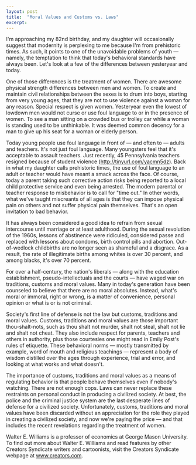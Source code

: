 ```yaml
---
layout: post
title:  "Moral Values and Customs vs. Laws"
excerpt:
---
```




I'm approaching my 82nd birthday, and my daughter will occasionally suggest that modernity is perplexing to me because I'm from prehistoric times. As such, it points to one of the unavoidable problems of youth — namely, the temptation to think that today's behavioral standards have always been. Let's look at a few of the differences between yesteryear and today.

One of those differences is the treatment of women. There are awesome physical strength differences between men and women. To create and maintain civil relationships between the sexes is to drum into boys, starting from very young ages, that they are not to use violence against a woman for any reason. Special respect is given women. Yesteryear even the lowest of lowdown men would not curse or use foul language to or in the presence of women. To see a man sitting on a crowded bus or trolley car while a woman is standing used to be unthinkable. It was deemed common decency for a man to give up his seat for a woman or elderly person.

Today young people use foul language in front of — and often to — adults and teachers. It's not just foul language. Many youngsters feel that it's acceptable to assault teachers. Just recently, 45 Pennsylvania teachers resigned because of student violence (http://tinyurl.com/yacmn5dz). Back in what my daughter calls prehistoric times, the use of foul language to an adult or teacher would have meant a smack across the face. Of course, today a parent taking such corrective action risks being reported to a local child protective service and even being arrested. The modern parental or teacher response to misbehavior is to call for "time out." In other words, what we've taught miscreants of all ages is that they can impose physical pain on others and not suffer physical pain themselves. That's an open invitation to bad behavior.

It has always been considered a good idea to refrain from sexual intercourse until marriage or at least adulthood. During the sexual revolution of the 1960s, lessons of abstinence were ridiculed, considered passe and replaced with lessons about condoms, birth control pills and abortion. Out-of-wedlock childbirths are no longer seen as shameful and a disgrace. As a result, the rate of illegitimate births among whites is over 30 percent, and among blacks, it's over 70 percent.

For over a half-century, the nation's liberals — along with the education establishment, pseudo-intellectuals and the courts — have waged war on traditions, customs and moral values. Many in today's generation have been counseled to believe that there are no moral absolutes. Instead, what's moral or immoral, right or wrong, is a matter of convenience, personal opinion or what is or is not criminal.



Society's first line of defense is not the law but customs, traditions and moral values. Customs, traditions and moral values are those important thou-shalt-nots, such as thou shalt not murder, shalt not steal, shalt not lie and shalt not cheat. They also include respect for parents, teachers and others in authority, plus those courtesies one might read in Emily Post's rules of etiquette. These behavioral norms — mostly transmitted by example, word of mouth and religious teachings — represent a body of wisdom distilled over the ages through experience, trial and error, and looking at what works and what doesn't.

The importance of customs, traditions and moral values as a means of regulating behavior is that people behave themselves even if nobody's watching. There are not enough cops. Laws can never replace these restraints on personal conduct in producing a civilized society. At best, the police and the criminal justice system are the last desperate lines of defense for a civilized society. Unfortunately, customs, traditions and moral values have been discarded without an appreciation for the role they played in creating a civilized society, and now we're paying the price — and that includes the recent revelations regarding the treatment of women.

Walter E. Williams is a professor of economics at George Mason University. To find out more about Walter E. Williams and read features by other Creators Syndicate writers and cartoonists, visit the Creators Syndicate webpage at www.creators.com.
